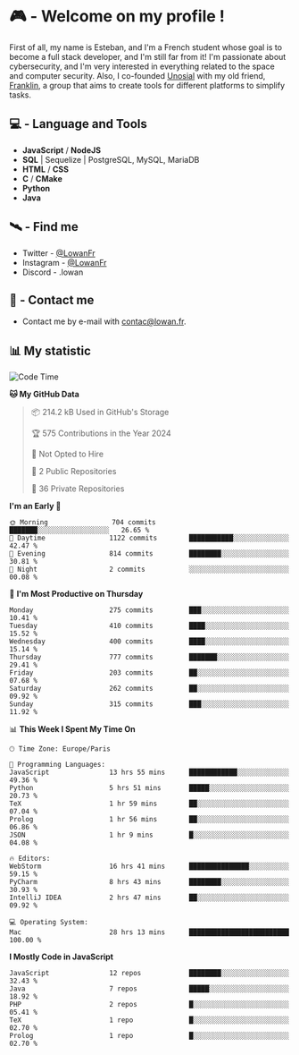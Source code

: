 # 🎮 - Welcome on my profile !
First of all, my name is Esteban, and I'm a French student whose goal is to become a full stack developer, and I'm still far from it!
I'm passionate about cybersecurity, and I'm very interested in everything related to the space and computer security.
Also, I co-founded [Unosial](https://github.com/Unosial) with my old friend, [Franklin](https://github.com/AbaFranklin/), a group that aims to create tools for different platforms to simplify tasks. 



## 💻 - Language and Tools
- **JavaScript** / **NodeJS**
- **SQL** | Sequelize | PostgreSQL, MySQL, MariaDB
- **HTML** / **CSS**
- **C** / **CMake**
- **Python**
- **Java**

## 🛰️ - Find me

 - Twitter - [@LowanFr](https://twitter.com/LowanFr/)
 - Instagram - [@LowanFr](https://instagram.com/LowanFr)
 - Discord -  .lowan
 
## 📡 - Contact me
 - Contact me by e-mail with [contac@lowan.fr](mailto:contact@lowan.fr).

## 📊 My statistic
<!--START_SECTION:waka-->
![Code Time](http://img.shields.io/badge/Code%20Time-1%2C053%20hrs%2030%20mins-blue)

**🐱 My GitHub Data** 

> 📦 214.2 kB Used in GitHub's Storage 
 > 
> 🏆 575 Contributions in the Year 2024
 > 
> 🚫 Not Opted to Hire
 > 
> 📜 2 Public Repositories 
 > 
> 🔑 36 Private Repositories 
 > 
**I'm an Early 🐤** 

```text
🌞 Morning                704 commits         ███████░░░░░░░░░░░░░░░░░░   26.65 % 
🌆 Daytime                1122 commits        ███████████░░░░░░░░░░░░░░   42.47 % 
🌃 Evening                814 commits         ████████░░░░░░░░░░░░░░░░░   30.81 % 
🌙 Night                  2 commits           ░░░░░░░░░░░░░░░░░░░░░░░░░   00.08 % 
```
📅 **I'm Most Productive on Thursday** 

```text
Monday                   275 commits         ███░░░░░░░░░░░░░░░░░░░░░░   10.41 % 
Tuesday                  410 commits         ████░░░░░░░░░░░░░░░░░░░░░   15.52 % 
Wednesday                400 commits         ████░░░░░░░░░░░░░░░░░░░░░   15.14 % 
Thursday                 777 commits         ███████░░░░░░░░░░░░░░░░░░   29.41 % 
Friday                   203 commits         ██░░░░░░░░░░░░░░░░░░░░░░░   07.68 % 
Saturday                 262 commits         ██░░░░░░░░░░░░░░░░░░░░░░░   09.92 % 
Sunday                   315 commits         ███░░░░░░░░░░░░░░░░░░░░░░   11.92 % 
```


📊 **This Week I Spent My Time On** 

```text
🕑︎ Time Zone: Europe/Paris

💬 Programming Languages: 
JavaScript               13 hrs 55 mins      ████████████░░░░░░░░░░░░░   49.36 % 
Python                   5 hrs 51 mins       █████░░░░░░░░░░░░░░░░░░░░   20.73 % 
TeX                      1 hr 59 mins        ██░░░░░░░░░░░░░░░░░░░░░░░   07.04 % 
Prolog                   1 hr 56 mins        ██░░░░░░░░░░░░░░░░░░░░░░░   06.86 % 
JSON                     1 hr 9 mins         █░░░░░░░░░░░░░░░░░░░░░░░░   04.08 % 

🔥 Editors: 
WebStorm                 16 hrs 41 mins      ███████████████░░░░░░░░░░   59.15 % 
PyCharm                  8 hrs 43 mins       ████████░░░░░░░░░░░░░░░░░   30.93 % 
IntelliJ IDEA            2 hrs 47 mins       ██░░░░░░░░░░░░░░░░░░░░░░░   09.92 % 

💻 Operating System: 
Mac                      28 hrs 13 mins      █████████████████████████   100.00 % 
```

**I Mostly Code in JavaScript** 

```text
JavaScript               12 repos            ████████░░░░░░░░░░░░░░░░░   32.43 % 
Java                     7 repos             █████░░░░░░░░░░░░░░░░░░░░   18.92 % 
PHP                      2 repos             █░░░░░░░░░░░░░░░░░░░░░░░░   05.41 % 
TeX                      1 repo              █░░░░░░░░░░░░░░░░░░░░░░░░   02.70 % 
Prolog                   1 repo              █░░░░░░░░░░░░░░░░░░░░░░░░   02.70 % 
```




<!--END_SECTION:waka-->
